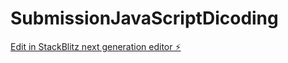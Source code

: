 # SubmissionJavaScriptDicoding

[Edit in StackBlitz next generation editor ⚡️](https://stackblitz.com/~/github.com/valenciavannessa/SubmissionJavaScriptDicoding)